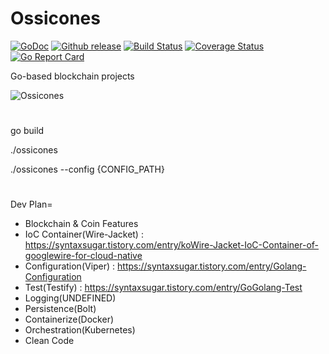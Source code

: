 # Ossicones 
[![GoDoc][doc-img]][doc] [![Github release][release-img]][release] [![Build Status][ci-img]][ci] [![Coverage Status][cov-img]][cov] [![Go Report Card][report-card-img]][report-card]

Go-based blockchain projects 

![Ossicones](https://user-images.githubusercontent.com/24886864/129552153-f14d0d39-09c1-4252-a86b-c3716ef01071.png)

#
go build

./ossicones

./ossicones --config {CONFIG_PATH}
#

Dev Plan=

- Blockchain & Coin Features
- IoC Container(Wire-Jacket) : https://syntaxsugar.tistory.com/entry/koWire-Jacket-IoC-Container-of-googlewire-for-cloud-native
- Configuration(Viper) : https://syntaxsugar.tistory.com/entry/Golang-Configuration
- Test(Testify) : https://syntaxsugar.tistory.com/entry/GoGolang-Test
- Logging(UNDEFINED)
- Persistence(Bolt)
- Containerize(Docker)
- Orchestration(Kubernetes)
- Clean Code


[doc-img]: http://img.shields.io/badge/GoDoc-Reference-blue.svg
[doc]: https://pkg.go.dev/github.com/bang9211/ossicones

[release-img]: https://img.shields.io/github/release/bang9211/ossicones.svg
[release]: https://github.com/bang9211/ossicones/releases

[ci-img]: https://github.com/bang9211/ossicones/actions/workflows/go.yml/badge.svg
[ci]: https://github.com/bang9211/ossicones/actions/workflows/go.yml

[cov-img]: https://codecov.io/gh/bang9211/ossicones/branch/main/graph/badge.svg
[cov]: https://codecov.io/gh/bang9211/ossicones/branch/main

[report-card-img]: https://goreportcard.com/badge/github.com/bang9211/ossicones
[report-card]: https://goreportcard.com/report/github.com/bang9211/ossicones

[release-policy]: https://golang.org/doc/devel/release.html#policy
